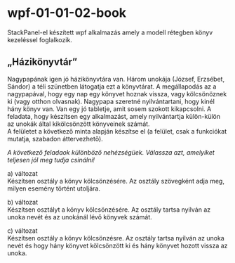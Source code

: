 # wpf-01-01-02-book
StackPanel-el készített wpf alkalmazás amely a modell rétegben könyv kezeléssel foglalkozik.
## „Házikönyvtár”
Nagypapának igen jó házikönyvtára van. Három unokája (József, Erzsébet, Sándor) a téli szünetben látogatja ezt a könyvtárat. A megállapodás az a nagypapával, hogy egy nap egy könyvet hoznak vissza, vagy kölcsönöznek ki (vagy otthon olvasnak). Nagypapa szeretné nyilvántartani, hogy kinél hány könyv van. Van egy jó tabletje, amit sosem szokott kikapcsolni. A feladata, hogy készítsen egy alkalmazást, amely nyilvántartja külön-külön az unokák által kikölcsönzött könyveinek számát.  
A felületet a következő minta alapján készítse el (a felület, csak a funkciókat mutatja, szabadon áttervezhető).  

*A következő feladaok különböző nehézségüek. Válassza azt, amelyiket teljesen jól meg tudja csinálni!*

a) változat  
Készítsen osztály a könyv kölcsönzésére. Az osztály szövegként adja meg, milyen esemény történt utoljára.  


b) változat  
Készítsen osztályt a könyv kölcsönzésére. Az osztály tartsa nyilván az unoka nevét és az unokánál lévő könyvek számát.  


c) változat  
Készítsen osztály a könyv kölcsönzésre. Az osztály tartsa nyilván az unoka nevét és hogy hány könyvet kölcsönzött ki és hány könyvet hozott vissza az unoka.  

